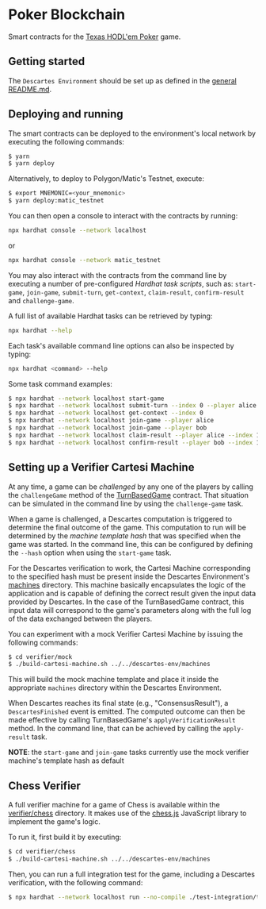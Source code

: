 # Poker Blockchain

Smart contracts for the [Texas HODL'em Poker](../README.md) game.

## Getting started

The `Descartes Environment` should be set up as defined in the [general README.md](../README.md#Environment).


## Deploying and running

The smart contracts can be deployed to the environment's local network by executing the following commands:

```bash
$ yarn
$ yarn deploy
```

Alternatively, to deploy to Polygon/Matic's Testnet, execute:
```bash
$ export MNEMONIC=<your_mnemonic>
$ yarn deploy:matic_testnet
```

You can then open a console to interact with the contracts by running:
```bash
npx hardhat console --network localhost
```
or
```bash
npx hardhat console --network matic_testnet
```

You may also interact with the contracts from the command line by executing a number of pre-configured _Hardhat task scripts_, such as: `start-game`, `join-game`, `submit-turn`, `get-context`, `claim-result`, `confirm-result` and `challenge-game`.

A full list of available Hardhat tasks can be retrieved by typing:
```bash
npx hardhat --help
```

Each task's available command line options can also be inspected by typing:
```bash
npx hardhat <command> --help
```

Some task command examples:

```bash
$ npx hardhat --network localhost start-game
$ npx hardhat --network localhost submit-turn --index 0 --player alice --data "0x00000000000000030000000000000004"
$ npx hardhat --network localhost get-context --index 0
$ npx hardhat --network localhost join-game --player alice
$ npx hardhat --network localhost join-game --player bob
$ npx hardhat --network localhost claim-result --player alice --index 1 --result [70,130]
$ npx hardhat --network localhost confirm-result --player bob --index 1
```

## Setting up a Verifier Cartesi Machine

At any time, a game can be _challenged_ by any one of the players by calling the `challengeGame` method of the [TurnBasedGame](contracts/TurnBasedGame.sol) contract. That situation can be simulated in the command line by using the `challenge-game` task.

When a game is challenged, a Descartes computation is triggered to determine the final outcome of the game. This computation to run will be determined by the _machine template hash_ that was specified when the game was started. In the command line, this can be configured by defining the `--hash` option when using the `start-game` task.

For the Descartes verification to work, the Cartesi Machine corresponding to the specified hash must be present inside the Descartes Environment's [machines](descartes-env/machines) directory. This machine basically encapsulates the logic of the application and is capable of defining the correct result given the input data provided by Descartes. In the case of the TurnBasedGame contract, this input data will correspond to the game's parameters along with the full log of the data exchanged between the players.

You can experiment with a mock Verifier Cartesi Machine by issuing the following commands:
```bash
$ cd verifier/mock
$ ./build-cartesi-machine.sh ../../descartes-env/machines
```

This will build the mock machine template and place it inside the appropriate `machines` directory within the Descartes Environment.

When Descartes reaches its final state (e.g., "ConsensusResult"), a `DescartesFinished` event is emitted. The computed outcome can then be made effective by calling TurnBasedGame's `applyVerificationResult` method. In the command line, that can be achieved by calling the `apply-result` task.

**NOTE**: the `start-game` and `join-game` tasks currently use the mock verifier machine's template hash as default

## Chess Verifier

A full verifier machine for a game of Chess is available within the [verifier/chess](./verifier/chess) directory. It makes use of the [chess.js](https://www.npmjs.com/package/chess.js) JavaScript library to implement the game's logic.

To run it, first build it by executing:
```bash
$ cd verifier/chess
$ ./build-cartesi-machine.sh ../../descartes-env/machines
```

Then, you can run a full integration test for the game, including a Descartes verification, with the following command:
```bash
$ npx hardhat --network localhost run --no-compile ./test-integration/test-chess.ts
```
